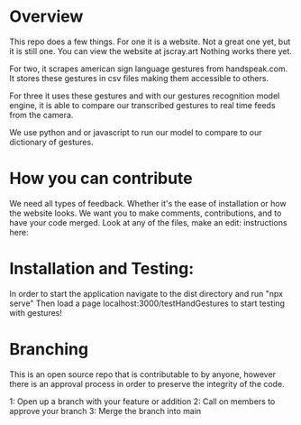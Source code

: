 # Overview

This repo does a few things. For one it is a website. Not a great one yet, 
but it is still one. You can view the website at jscray.art Nothing works there yet.

For two, it scrapes american sign language gestures from handspeak.com. It stores these 
gestures in csv files making them accessible to others. 

For three it uses these gestures and with our gestures recognition model engine, it is able to compare our transcribed gestures to real time feeds from the camera.

We use python and or javascript to run our model to compare to our dictionary of gestures. 

# How you can contribute
We need all types of feedback. Whether it's the ease of installation or how the website looks. 
We want you to make comments, contributions, and to have your code merged. Look at any of the files, make an edit: instructions here: 

# Installation and Testing:
In order to start the application navigate to the dist directory and run "npx serve"
Then load a page localhost:3000/testHandGestures to start testing with gestures!

# Branching
This is an open source repo that is contributable to  by anyone, however there is an approval process in order to preserve the integrity of the code.

1: Open up a branch with your feature or addition
2: Call on members to approve your branch
3: Merge the branch into main